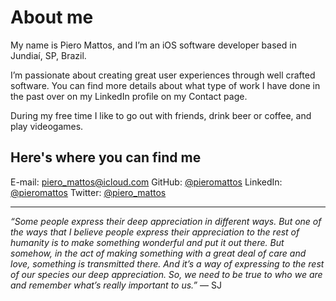 # About me

My name is Piero Mattos, and I’m an iOS software developer based in Jundiaí, SP, Brazil.

I’m passionate about creating great user experiences through well crafted software. You can find more details about what type of work I have done in the past over on my LinkedIn profile on my Contact page.

During my free time I like to go out with friends, drink beer or coffee, and play videogames.

## Here's where you can find me

E-mail: [piero_mattos@icloud.com](mailto:piero_mattos@icloud.com)
GitHub: [@pieromattos](https://www.github.com/pieromattos)
LinkedIn: [@pieromattos](https://www.linkedin.com/in/pieromattos)
Twitter: [@piero_mattos](https://www.twitter.com/piero_mattos)

---

_“Some people express their deep appreciation in different ways. But one of the ways that I believe people express their appreciation to the rest of humanity is to make something wonderful and put it out there. But somehow, in the act of making something with a great deal of care and love, something is transmitted there. And it’s a way of expressing to the rest of our species our deep appreciation. So, we need to be true to who we are and remember what’s really important to us.”_
— SJ
